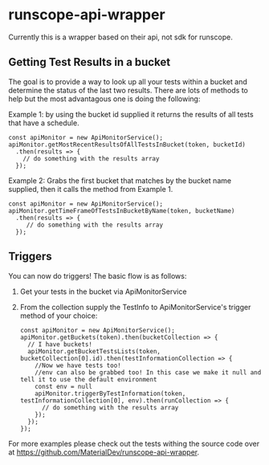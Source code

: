 # runscope-api-wrapper

Currently this is a wrapper based on their api, not sdk for runscope. 

## Getting Test Results in a bucket

The goal is to provide a way to look up all your tests within a bucket and determine the status of the last two results. There are lots of methods to help but the most advantagous one is doing the following:

Example 1: by using the bucket id supplied it returns the results of all tests that have a schedule.

    const apiMonitor = new ApiMonitorService();
    apiMonitor.getMostRecentResultsOfAllTestsInBucket(token, bucketId)
      .then(results => {
        // do something with the results array
      });
      
Example 2: Grabs the first bucket that matches by the bucket name supplied, then it calls the method from Example 1.

    const apiMonitor = new ApiMonitorService();
    apiMonitor.getTimeFrameOfTestsInBucketByName(token, bucketName)
      .then(results => {
         // do something with the results array
      });
      
## Triggers

You can now do triggers! The basic flow is as follows:

1. Get your tests in the bucket via ApiMonitorService
2. From the collection supply the TestInfo to ApiMonitorService's trigger method of your choice:

       const apiMonitor = new ApiMonitorService();
       apiMonitor.getBuckets(token).then(bucketCollection => {
         // I have buckets!
         apiMonitor.getBucketTestsLists(token, bucketCollection[0].id).then(testInformationCollection => {
           //Now we have tests too!
           //env can also be grabbed too! In this case we make it null and tell it to use the default environment
           const env = null
           apiMonitor.triggerByTestInformation(token, testInformationCollection[0], env).then(runCollection => {
             // do something with the results array
           });          
         });
       });
       
For more examples please check out the tests withing the source code over at https://github.com/MaterialDev/runscope-api-wrapper.
